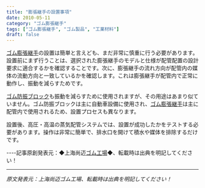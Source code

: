 ```yaml
---
title: "膨張継手の設置事項"
date: 2010-05-11
category: "ゴム膨張継手"
tags: ["ゴム膨張継手", "ゴム製品", "工業材料"]
draft: false
---
```


[ゴム膨張継手](http://www.smpolymer.com/xiangjiaopengzhangjie/)の設置は簡単と言えども、まだ非常に慎重に行う必要があります。設置前にまず行うことは、選択された膨張継手のモデルと仕様が配管配置の設計要求に適合するかを確認することです。次に、膨張継手の流れ方向が配管内の媒体の流動方向と一致しているかを確認します。これは膨張継手が配管内で正常に動作し、振動を減らすためです。

[ゴム防振ブロック](http://www.smpolymer.com/)も振動を減らすために使用されますが、その用途はあまり似ていません。ゴム防振ブロックは主に自動車設備に使用され、[ゴム膨張継手](http://www.smpolymer.com/xiangjiaopengzhangjie/)は主に配管内で使用されるため、設置プロセスも異なります。

設置後、高圧・高温の蒸気配管システムでは、設置が成功したかをテストする必要があります。操作は非常に簡単で、排水口を開けて積水や媒体を排除するだけです。

----記事原創発表元：◆上海尚迈[ゴム工場](http://www.smpolymer.com/)◆、転載時は出典を明記してください！

---

*原文発表元：上海尚迈ゴム工場、転載時は出典を明記してください！*